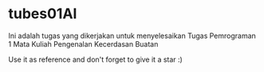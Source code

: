 # tubes01AI
Ini adalah tugas yang dikerjakan untuk menyelesaikan Tugas Pemrograman 1 Mata Kuliah Pengenalan Kecerdasan Buatan 

Use it as reference and don't forget to give it a star :)
